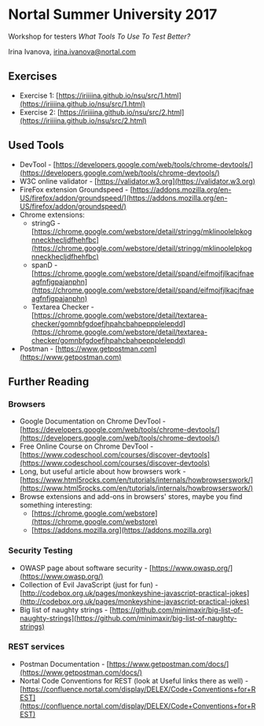 # Nortal Summer University 2017

Workshop for testers *What Tools To Use To Test Better?*

Irina Ivanova, [irina.ivanova@nortal.com](irina.ivanova@nortal.com)

## Exercises

* Exercise 1: [https://iriiiina.github.io/nsu/src/1.html](https://iriiiina.github.io/nsu/src/1.html)
* Exercise 2: [https://iriiiina.github.io/nsu/src/2.html](https://iriiiina.github.io/nsu/src/2.html)

## Used Tools

* DevTool - [https://developers.google.com/web/tools/chrome-devtools/](https://developers.google.com/web/tools/chrome-devtools/)
* W3C online validator - [https://validator.w3.org](https://validator.w3.org)
* FireFox extension Groundspeed - [https://addons.mozilla.org/en-US/firefox/addon/groundspeed/](https://addons.mozilla.org/en-US/firefox/addon/groundspeed/)
* Chrome extensions:
	* stringG - [https://chrome.google.com/webstore/detail/stringg/mklinoolelpkognneckhecljdfhehfbc](https://chrome.google.com/webstore/detail/stringg/mklinoolelpkognneckhecljdfhehfbc)
	* spanD - [https://chrome.google.com/webstore/detail/spand/eifmojfjlkacjfnaeagfnfjgpajanphn](https://chrome.google.com/webstore/detail/spand/eifmojfjlkacjfnaeagfnfjgpajanphn)
	* Textarea Checker - [https://chrome.google.com/webstore/detail/textarea-checker/gomnbfgdoefjhpahcbahpeppplelepdd](https://chrome.google.com/webstore/detail/textarea-checker/gomnbfgdoefjhpahcbahpeppplelepdd)
* Postman - [https://www.getpostman.com](https://www.getpostman.com)

## Further Reading

### Browsers
* Google Documentation on Chrome DevTool - [https://developers.google.com/web/tools/chrome-devtools/](https://developers.google.com/web/tools/chrome-devtools/)
* Free Online Course on Chrome DevTool - [https://www.codeschool.com/courses/discover-devtools](https://www.codeschool.com/courses/discover-devtools)
* Long, but useful article about how browsers work - [https://www.html5rocks.com/en/tutorials/internals/howbrowserswork/](https://www.html5rocks.com/en/tutorials/internals/howbrowserswork/)
* Browse extensions and add-ons in browsers' stores, maybe you find something interesting:
	* [https://chrome.google.com/webstore](https://chrome.google.com/webstore)
	* [https://addons.mozilla.org](https://addons.mozilla.org)

### Security Testing
* OWASP page about software security - [https://www.owasp.org/](https://www.owasp.org/)
* Collection of Evil JavaScript (just for fun) - [http://codebox.org.uk/pages/monkeyshine-javascript-practical-jokes](http://codebox.org.uk/pages/monkeyshine-javascript-practical-jokes)
* Big list of naughty strings - [https://github.com/minimaxir/big-list-of-naughty-strings](https://github.com/minimaxir/big-list-of-naughty-strings)

### REST services
* Postman Documentation - [https://www.getpostman.com/docs/](https://www.getpostman.com/docs/)
* Nortal Code Conventions for REST (look at Useful links there as well) - [https://confluence.nortal.com/display/DELEX/Code+Conventions+for+REST](https://confluence.nortal.com/display/DELEX/Code+Conventions+for+REST)
